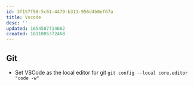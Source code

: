 ```yaml
---
id: 3f157f98-5c61-4479-b311-956d4b0ef67a
title: Vscode
desc: ''
updated: 1654587714662
created: 1611005372468
---
```


## Git
* Set VSCode as the local editor for git
    `git config --local core.editor "code -w"`
